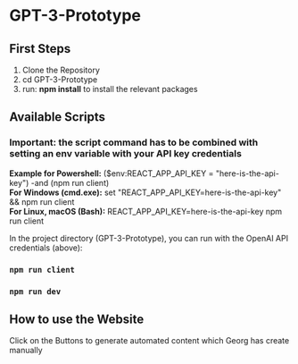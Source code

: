 # GPT-3-Prototype

## First Steps

1. Clone the Repository
2. cd GPT-3-Prototype
3. run: **npm install** to install the relevant packages


## Available Scripts

### Important: the script command has to be combined with setting an env variable with your API key credentials
**Example for Powershell:** ($env:REACT_APP_API_KEY = "here-is-the-api-key") -and (npm run client)  
**For Windows (cmd.exe):**  set "REACT_APP_API_KEY=here-is-the-api-key" && npm run client  
**For Linux, macOS (Bash):** REACT_APP_API_KEY=here-is-the-api-key npm run client  

In the project directory (GPT-3-Prototype), you can run with the OpenAI API credentials (above):  

### `npm run client`

### `npm run dev`


## How to use the Website  

Click on the Buttons to generate automated content which Georg has create manually  

